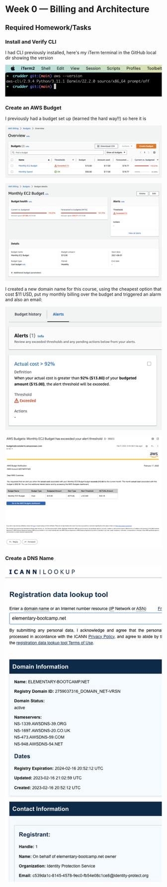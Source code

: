 # Week 0 — Billing and Architecture

## Required Homework/Tasks

### Install and Verify CLI

I had CLI previously installed, here's my iTerm terminal in the GitHub local dir showing the version

![Installing AWS CLI](assets/crudder-wk0-cli.png)

### Create an AWS Budget

I previously had a budget set up (learned the hard way!!) so here it is

![Monthly Budget](assets/crudder-wk0-budget.png)

![Budget Details](assets/crudder-wk0-alert.png)

I created a new domain name for this course, using the cheapest option that cost $11 USD, put my monthly billing over the budget and triggered an alarm and also an email:

![Budget Alarm](assets/crudder-wk0-alarm.png)

![Budget Email](assets/crudder-wk0-budget-exceeded.png)

### Create a DNS Name

![DNS Name](assets/crudder-wk0-dns.png)